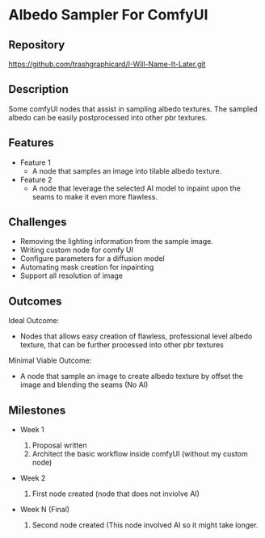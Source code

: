 # Albedo Sampler For ComfyUI

## Repository
<https://github.com/trashgraphicard/I-Will-Name-It-Later.git>

## Description
Some comfyUI nodes that assist in sampling albedo textures. The sampled albedo can be easily postprocessed into other pbr textures.

## Features
- Feature 1
	- A node that samples an image into tilable albedo texture.
- Feature 2
	- A node that leverage the selected AI model to inpaint upon the seams to make it even more flawless.

## Challenges
- Removing the lighting information from the sample image.
- Writing custom node for comfy UI
- Configure parameters for a diffusion model
- Automating mask creation for inpainting
- Support all resolution of image

## Outcomes
Ideal Outcome:
- Nodes that allows easy creation of flawless, professional level albedo texture, that can be further processed into other pbr textures

Minimal Viable Outcome:
- A node that sample an image to create albedo texture by offset the image and blending the seams (No AI)

## Milestones

- Week 1
  1. Proposal written
  2. Architect the basic workflow inside comfyUI (without my custom node)

- Week 2
  1. First node created (node that does not inviolve AI)

- Week N (Final)
  1. Second node created (This node involved AI so it might take longer.
